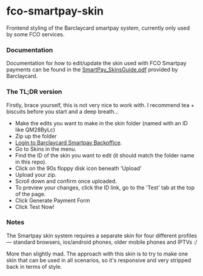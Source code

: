 fco-smartpay-skin
=================

Frontend styling of the Barclaycard smartpay system, currently only used by some FCO services.

### Documentation

Documentation for how to edit/update the skin used with FCO Smartpay payments can be found in the [SmartPay_SkinsGuide.pdf](https://github.com/alphagov/fco-smartpay-skin/blob/master/SmartPay_SkinsGuide.pdf) provided by Barclaycard.

### The TL;DR version

Firstly, brace yourself, this is not very nice to work with. I recommend tea + biscuits before you start and a deep breath...

* Make the edits you want to make in the skin folder (named with an ID like QM28ByLc)
* Zip up the folder
* [Login to Barclaycard Smartpay Backoffice](https://ca-test.barclaycardsmartpay.com/ca/ca/login.shtml).
* Go to Skins in the menu.
* Find the ID of the skin you want to edit (it should match the folder name in this repo).
* Click on the 90s floppy disk icon beneath 'Upload'
* Upload your zip.
* Scroll down and confirm once uploaded.
* To preview your changes, click the ID link, go to the 'Test' tab at the top of the page.
* Click Generate Payment Form
* Click Test Now!

### Notes

The Smartpay skin system requires a separate skin for four different profiles — standard browsers, ios/android phones, older mobile phones and IPTVs :/

More than slightly mad. The approach with this skin is to try to make one skin that can be used in all scenarios, so it's responsive and very stripped back in terms of style.